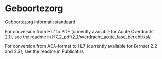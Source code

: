 # Geboortezorg
Geboortezorg informatiestandaard

For conversion from HL7 to PDF (currently available for Acute Overdracht 2.1), see the readme in hl7_2_pdf/2_1/overdracht_acute_fase_bericht/xsl/

For conversion from ADA-format to HL7 (currently available for Kernset 2.2 and 2.3), see the readme in Publicaties

